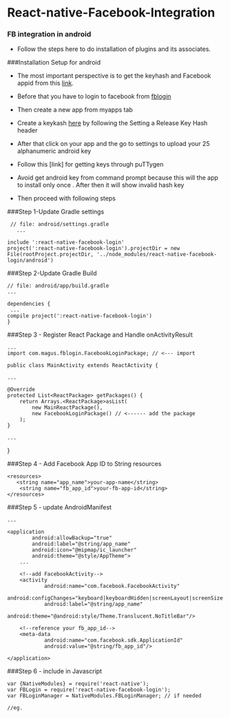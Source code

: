  # React-native-Facebook-Integration

### FB integration in android

* Follow the steps here to  do installation of plugins and its associates.

###Installation Setup for android 

* The most important perspective is to get the keyhash and Facebook appid from this [link](https://developers.facebook.com).
 
* Before that you have to login to facebook from [fblogin](https://www.facebook.com/login.php?next=https%3A%2F%2Fwww.facebook.com%2F)

* Then create a new  app from myapps tab

* Create a keykash [here](https://developers.facebook.com/docs/android/getting-started) by following the Setting a Release Key Hash header

* After that click on your app and the go to settings to upload your 25 alphanumeric android key

* Follow this [link] for getting keys through puTTygen

* Avoid get android key from command prompt because this will the app to install only once . After then it will show invalid hash key

* Then proceed with following steps

###Step 1-Update Gradle settings


     // file: android/settings.gradle
       ...

    include ':react-native-facebook-login'
    project(':react-native-facebook-login').projectDir = new File(rootProject.projectDir, '../node_modules/react-native-facebook-login/android')

###Step 2-Update Gradle Build

    // file: android/app/build.gradle
    ...

    dependencies {
     ...
    compile project(':react-native-facebook-login')
    }
 
###Step 3 - Register React Package and Handle onActivityResult    

    ...
    import com.magus.fblogin.FacebookLoginPackage; // <--- import

    public class MainActivity extends ReactActivity {

    ...

    @Override
    protected List<ReactPackage> getPackages() {
        return Arrays.<ReactPackage>asList(
            new MainReactPackage(),
            new FacebookLoginPackage() // <------ add the package
        );
    }

    ...
}

###Step 4 - Add Facebook App ID to String resources

    <resources>
       <string name="app_name">your-app-name</string>
        <string name="fb_app_id">your-fb-app-id</string>
    </resources>

###Step 5 - update AndroidManifest

<manifest xmlns:android="http://schemas.android.com/apk/res/android"
          package="com.your.app.namespace">

    ...

    <application
            android:allowBackup="true"
            android:label="@string/app_name"
            android:icon="@mipmap/ic_launcher"
            android:theme="@style/AppTheme">
        ...

        <!--add FacebookActivity-->
        <activity
                android:name="com.facebook.FacebookActivity"
                android:configChanges="keyboard|keyboardHidden|screenLayout|screenSize|orientation"
                android:label="@string/app_name"
                android:theme="@android:style/Theme.Translucent.NoTitleBar"/>

        <!--reference your fb_app_id-->
        <meta-data
                android:name="com.facebook.sdk.ApplicationId"
                android:value="@string/fb_app_id"/>

    </application>

</manifest>

###Step 6 - include in Javascript

    var {NativeModules} = require('react-native');
    var FBLogin = require('react-native-facebook-login');
    var FBLoginManager = NativeModules.FBLoginManager; // if needed

    //eg.
   <FBLogin
      onLogin={function(e){console.log(e)}}
      onLogout={function(e){console.log(e)}}
      onCancel={function(e){console.log(e)}}
      onPermissionsMissing={function(e){console.log(e)}}
    />
